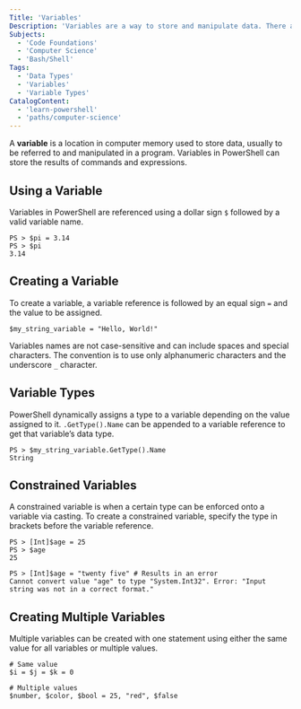 ```yaml
---
Title: 'Variables'
Description: 'Variables are a way to store and manipulate data. There are multiple types of variables which can be created and used in a variety of ways.'
Subjects:
  - 'Code Foundations'
  - 'Computer Science'
  - 'Bash/Shell'
Tags:
  - 'Data Types'
  - 'Variables'
  - 'Variable Types'
CatalogContent:
  - 'learn-powershell'
  - 'paths/computer-science'
---
```


A **variable** is a location in computer memory used to store data, usually to be referred to and manipulated in a program. Variables in PowerShell can store the results of commands and expressions.

## Using a Variable

Variables in PowerShell are referenced using a dollar sign `$` followed by a valid variable name.

```shell
PS > $pi = 3.14
PS > $pi
3.14
```

## Creating a Variable

To create a variable, a variable reference is followed by an equal sign `=` and the value to be assigned.

```shell
$my_string_variable = "Hello, World!"
```

Variables names are not case-sensitive and can include spaces and special characters. The convention is to use only alphanumeric characters and the underscore `_` character.

## Variable Types

PowerShell dynamically assigns a type to a variable depending on the value assigned to it. `.GetType().Name` can be appended to a variable reference to get that variable’s data type.

```shell
PS > $my_string_variable.GetType().Name
String
```

## Constrained Variables

A constrained variable is when a certain type can be enforced onto a variable via casting. To create a constrained variable, specify the type in brackets before the variable reference.

```shell
PS > [Int]$age = 25
PS > $age
25

PS > [Int]$age = "twenty five" # Results in an error
Cannot convert value "age" to type "System.Int32". Error: "Input string was not in a correct format."
```

## Creating Multiple Variables

Multiple variables can be created with one statement using either the same value for all variables or multiple values.

```shell
# Same value
$i = $j = $k = 0

# Multiple values
$number, $color, $bool = 25, "red", $false
```
